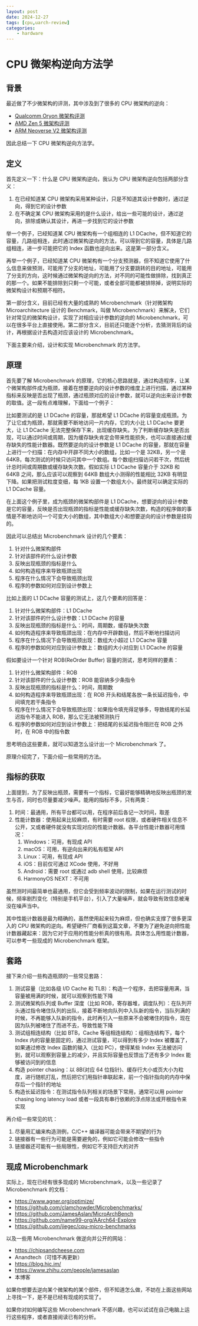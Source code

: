 ```yaml
---
layout: post
date: 2024-12-27
tags: [cpu,uarch-review]
categories:
    - hardware
---
```


# CPU 微架构逆向方法学

## 背景

最近做了不少微架构的评测，其中涉及到了很多的 CPU 微架构的逆向：

- [Qualcomm Oryon 微架构评测](./qualcomm_oryon.md)
- [AMD Zen 5 微架构评测](./amd_zen5.md)
- [ARM Neoverse V2 微架构评测](./arm_neoverse_v2.md)

因此总结一下 CPU 微架构逆向方法学。

<!-- more -->

## 定义

首先定义一下：什么是 CPU 微架构逆向，我认为 CPU 微架构逆向包括两部分含义：

1. 在已经知道某 CPU 微架构采用某种设计，只是不知道其设计参数时，通过逆向，得到它的设计参数
2. 在不确定某 CPU 微架构采用的是什么设计，给出一些可能的设计，通过逆向，排除或确认其设计，再进一步找到它的设计参数

举一个例子，已经知道某 CPU 微架构有一个组相连的 L1 DCache，但不知道它的容量，几路组相连，此时通过微架构逆向的方法，可以得到它的容量，具体是几路组相连，进一步可能把它的 Index 函数也逆向出来。这是第一部分含义。

再举一个例子，已经知道某 CPU 微架构有一个分支预测器，但不知道它使用了什么信息来做预测，可能用了分支的地址，可能用了分支要跳转的目的地址，可能用了分支的方向，这时候通过微架构逆向的方法，对不同的可能性做排除，找到真正的那一个。如果不能排除到只剩一个可能，或者全部可能都被排除掉，说明实际的微架构设计和预期不相符。

第一部分含义，目前已经有大量的成熟的 Microbenchmark（针对微架构 Microarchitecture 设计的 Benchmark，叫做 Microbenchmark）来解决，它们针对常见的微架构设计，实现了对相应设计参数的逆向的 Microbenchmark，可以在很多平台上直接使用。第二部分含义，目前还只能逐个分析，去猜测背后的设计，再根据设计去构造对应该设计的 Microbenchmark。

下面主要来介绍，设计和实现 Microbenchmark 的方法学。

## 原理

首先要了解 Microbenchmark 的原理，它的核心思路就是，通过构造程序，让某个微架构部件成为瓶颈，接着在想要逆向的设计参数的维度上进行扫描，通过某种指标来反映是否出现了瓶颈，通过瓶颈对应的设计参数，就可以逆向出来设计参数的取值。这一段有点难理解，下面给一个例子：

比如要测试的是 L1 DCache 的容量，那就希望 L1 DCache 的容量变成瓶颈。为了让它成为瓶颈，那就需要不断地访问一片内存，它的大小比 L1 DCache 要更大，让 L1 DCache 无法完整保存下来，出现缓存缺失。为了判断缓存缺失是否出现，可以通过时间或周期，因为缓存缺失肯定会带来性能损失，也可以直接通过缓存缺失的性能计数器。既然要逆向的设计参数是 L1 DCache 的容量，那就在容量上进行一个扫描：在内存中开辟不同大小的数组，比如一个是 32KB，另一个是 64KB，每次测试的时候只访问其中一个数组。每个数组扫描访问若干次，然后统计总时间或周期数或缓存缺失次数。假如实际 L1 DCache 容量介于 32KB 和 64KB 之间，那么应该可以观察到 64KB 数组大小测得的性能相比 32KB 有明显下降。如果把测试粒度变细，每 1KB 设置一个数组大小，最终就可以确定实际的 L1 DCache 容量。

在上面这个例子里，成为瓶颈的微架构部件是 L1 DCache，想要逆向的设计参数是它的容量，反映是否出现瓶颈的指标是性能或缓存缺失次数，构造的程序做的事情是不断地访问一个可变大小的数组，其中数组大小和想要逆向的设计参数是挂钩的。

因此可以总结出 Microbenchmark 设计的几个要素：

1. 针对什么微架构部件
2. 针对该部件的什么设计参数
3. 反映出现瓶颈的指标是什么
4. 如何构造程序来导致瓶颈出现
5. 程序在什么情况下会导致瓶颈出现
6. 程序的参数如何对应到设计参数上

比如上面的 L1 DCache 容量的测试上，这几个要素的回答是：

1. 针对什么微架构部件：L1 DCache
2. 针对该部件的什么设计参数：L1 DCache 的容量
3. 反映出现瓶颈的指标是什么：时间，周期数，缓存缺失次数
4. 如何构造程序来导致瓶颈出现：在内存中开辟数组，然后不断地扫描访问
5. 程序在什么情况下会导致瓶颈出现：数组大小超过 L1 DCache 容量
6. 程序的参数如何对应到设计参数上：数组的大小对应到 L1 DCache 的容量

假如要设计一个针对 ROB(ReOrder Buffer) 容量的测试，思考同样的要素：

1. 针对什么微架构部件：ROB
2. 针对该部件的什么设计参数：ROB 能容纳多少条指令
3. 反映出现瓶颈的指标是什么：时间，周期数
4. 如何构造程序来导致瓶颈出现：在 ROB 开头和结尾各放一条长延迟指令，中间填充若干条指令
5. 程序在什么情况下会导致瓶颈出现：如果指令填充得足够多，导致结尾的长延迟指令不能进入 ROB，那么它无法被预测执行
6. 程序的参数如何对应到设计参数上：把结尾的长延迟指令阻拦在 ROB 之外时，在 ROB 中的指令数

思考明白这些要素，就可以知道怎么设计出一个 Microbenchmark 了。

原理介绍完了，下面介绍一些常用的方法。

## 指标的获取

上面提到，为了反映出瓶颈，需要有一个指标，它最好能够精确地反映出瓶颈的发生与否，同时也尽量要减少噪声。能用的指标不多，只有两类：

1. 时间：最通用，所有平台都可以用，在程序前后各记一次时间，取差
2. 性能计数器：使用起来比较麻烦，有时需要 root 权限，或者硬件相关信息不公开，又或者硬件就没有实现对应的性能计数器。各平台性能计数器可用情况：
    1. Windows：可用，有现成 API
    2. macOS：可用，有逆向出来的私有框架 API
    3. Linux：可用，有现成 API
    4. iOS：目前仅可通过 XCode 使用，不好用
    5. Android：需要 root 或通过 adb shell 使用，比较麻烦
    6. HarmonyOS NEXT：不可用

虽然测时间最简单也最通用，但它会受到频率波动的限制，如果在运行测试的时候，频率剧烈变化（特别是手机平台），引入了大量噪声，就会导致有效信息被淹没在噪声当中。

其中性能计数器是最为精确的，虽然使用起来较为麻烦，但也确实支撑了很多更深入的 CPU 微架构的逆向。希望硬件厂商看到这篇文章，不要为了避免逆向把性能计数器藏起来：因为它对于应用的性能分析真的很有用。具体怎么用性能计数器，可以参考一些现成的 Microbenchmark 框架。

## 套路

接下来介绍一些构造瓶颈的一些常见套路：

1. 测试容量（比如各级 I/D Cache 和 TLB）：构造一个程序，去把容量用满，当容量被用满的时候，就可以观察到性能下降
2. 测试微架构队列或 Buffer 深度（比如 ROB，寄存器堆，调度队列）：在队列开头通过指令堵住队列的出队，接着不断地向队列中入队新的指令，当队列满的时候，不再能够入队新的指令，此时再引入一些原来不会被堵住的指令，现在因为队列被堵住了而进不去，导致性能下降
3. 测试组相连结构（比如 BTB，Cache 等组相连结构）：组相连结构下，每个 Index 内的容量是固定的，通过测试容量，可以得到有多少 Index 被覆盖了，如果通过修改 Index 函数的输入（比如 PC），使得某些 Index 无法被访问到，就可以观察到容量上的减少，并且实际容量也反馈出了还有多少 Index 能够被访问到的信息
4. 构造 pointer chasing：以 8B(对应 64 位指针)、缓存行大小或页大小为粒度，进行随机打乱，然后把它们用指针串联起来，前一个指针指向的内存中保存后一个指针的地址
5. 构造长延迟指令：在测试指令队列相关的场景下常用，通常可以用 pointer chasing long latency load 或者一段具有串行依赖的浮点除法或开根指令来实现

再介绍一些常见的坑：

1. 尽量用汇编来构造测例，C/C++ 编译器可能会带来不期望的行为
2. 链接器有一些行为可能是需要避免的，例如它可能会修改一些指令
3. 链接器还可能有一些局限性，例如它不支持巨大的对齐

## 现成 Microbenchmark

实际上，现在已经有很多现成的 Microbenchmark，以及一些记录了 Microbenchmark 的文档：

- https://www.agner.org/optimize/
- https://github.com/clamchowder/Microbenchmarks/
- https://github.com/JamesAslan/MicroArchBench
- https://github.com/name99-org/AArch64-Explore
- https://github.com/jiegec/cpu-micro-benchmarks

以及一些用 Microbenchmark 做逆向并公开的网站：

- https://chipsandcheese.com
- Anandtech（可惜不再更新）
- https://blog.hjc.im/
- https://www.zhihu.com/people/jamesaslan
- 本博客

如果你想要去逆向某个微架构的某个部件，但不知道怎么做，不妨在上面这些网站上寻找一下，是不是已经有现成的实现了。

如果你对如何编写这些 Microbenchmark 不感兴趣，也可以试试在自己电脑上运行这些程序，或者直接阅读已有的分析。
